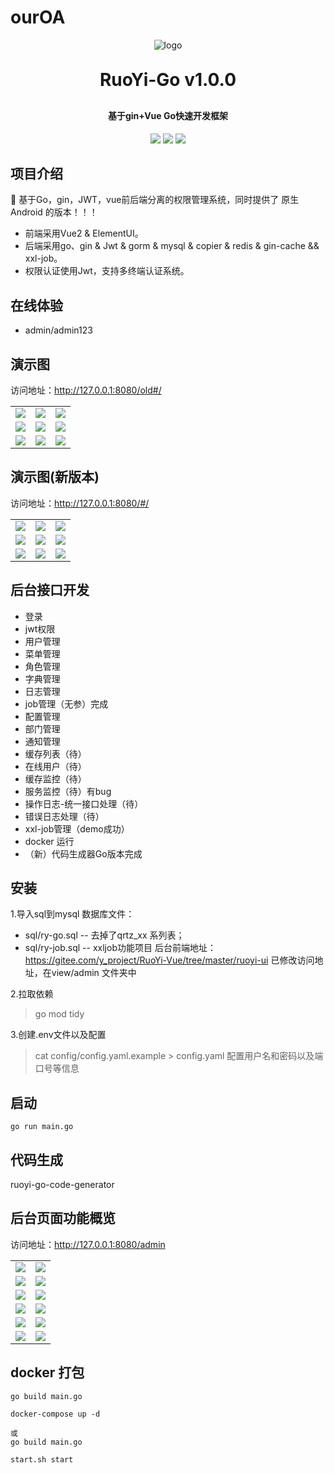 # ourOA

<p align="center">
	<img alt="logo" src="https://oscimg.oschina.net/oscnet/up-d3d0a9303e11d522a06cd263f3079027715.png">
</p>
<h1 align="center" style="margin: 30px 0 30px; font-weight: bold;">RuoYi-Go v1.0.0</h1>
<h4 align="center">基于gin+Vue Go快速开发框架</h4>
<p align="center">
	<a href="https://gitee.com/OptimisticDevelopers/ruoyi-go/stargazers"><img src="https://gitee.com/OptimisticDevelopers/ruoyi-go/badge/star.svg?theme=dark"></a>
	<a href="https://gitee.com/OptimisticDevelopers/ruoyi-go"><img src="https://img.shields.io/badge/RuoYi-v1.0.0-brightgreen.svg"></a>
	<a href="https://gitee.com/OptimisticDevelopers/ruoyi-go/blob/master/LICENSE"><img src="https://img.shields.io/github/license/mashape/apistatus.svg"></a>
</p>

## 项目介绍
🎉 基于Go，gin，JWT，vue前后端分离的权限管理系统，同时提供了 原生Android 的版本！！！
* 前端采用Vue2 & ElementUI。
* 后端采用go、gin & Jwt & gorm & mysql & copier & redis & gin-cache && xxl-job。
* 权限认证使用Jwt，支持多终端认证系统。

## 在线体验


- admin/admin123

## 演示图
访问地址：http://127.0.0.1:8080/old#/

<table>
    <tr>
        <td><img src="https://oscimg.oschina.net/oscnet/up-3ea20e447ac621a161e395fb53ccc683d84.png"/></td>
        <td><img src="https://oscimg.oschina.net/oscnet/up-a6f23cf9a371a30165e135eff6d9ae89a9d.png"/></td>
		<td><img src="https://oscimg.oschina.net/oscnet/up-ff5f62016bf6624c1ff27eee57499dccd44.png"/></td>
    </tr>
	<tr>
        <td><img src="https://oscimg.oschina.net/oscnet/up-b9a582fdb26ec69d407fabd044d2c8494df.png"/></td>
        <td><img src="https://oscimg.oschina.net/oscnet/up-96427ee08fca29d77934cfc8d1b1a637cef.png"/></td>
		<td><img src="https://oscimg.oschina.net/oscnet/up-5fdadc582d24cccd7727030d397b63185a3.png"/></td>
    </tr>
	<tr>
        <td><img src="https://oscimg.oschina.net/oscnet/up-0a36797b6bcc50c36d40c3c782665b89efc.png"/></td>
        <td><img src="https://oscimg.oschina.net/oscnet/up-d77995cc00687cedd00d5ac7d68a07ea276.png"/></td>
		<td><img src="https://oscimg.oschina.net/oscnet/up-fa8f5ab20becf59b4b38c1b92a9989e7109.png"/></td>
    </tr>
</table>

## 演示图(新版本)
访问地址：http://127.0.0.1:8080/#/

<table>
    <tr>
        <td><img src="https://oscimg.oschina.net/oscnet/up-be11fc16efd8e453db4bf4c759ef02f7009.png"/></td>
        <td><img src="https://oscimg.oschina.net/oscnet/up-7f929fe630eb820e44c163e837b3df3a6b6.png"/></td>
		<td><img src="https://oscimg.oschina.net/oscnet/up-407b7aeb879134c687f96f4dd5aa106c624.png"/></td>
    </tr>
	<tr>
        <td><img src="https://oscimg.oschina.net/oscnet/up-9434030810c952f91b4669c4a02184e842e.png"/></td>
        <td><img src="https://oscimg.oschina.net/oscnet/up-043281c8c5a16dd9dbedc6448a6c51ad92a.png"/></td>
		<td><img src="https://oscimg.oschina.net/oscnet/up-c68c0090e2bcce91848fcc6993fc06e6a6b.png"/></td>
    </tr>
	<tr>
        <td><img src="https://oscimg.oschina.net/oscnet/up-11efb6f03d38631f134c3c410c72ea6920b.png"/></td>
        <td><img src="https://oscimg.oschina.net/oscnet/up-68c0824f2268618b858dad224e7296d8a45.png"/></td>
		<td><img src="https://oscimg.oschina.net/oscnet/up-0eda53ad031bedc4279f00b5327b2547f7e.png"/></td>
    </tr>
</table>

## 后台接口开发
- 登录
- jwt权限
- 用户管理
- 菜单管理
- 角色管理
- 字典管理
- 日志管理
- job管理（无参）完成
- 配置管理
- 部门管理
- 通知管理
- 缓存列表（待）
- 在线用户（待）
- 缓存监控（待）
- 服务监控（待）有bug
- 操作日志-统一接口处理（待）
- 错误日志处理（待）
- xxl-job管理（demo成功）
- docker 运行
- （新）代码生成器Go版本完成

## 安装
1.导入sql到mysql
数据库文件：
- sql/ry-go.sql -- 去掉了qrtz_xx 系列表；
- sql/ry-job.sql -- xxljob功能项目
  后台前端地址：https://gitee.com/y_project/RuoYi-Vue/tree/master/ruoyi-ui
  已修改访问地址，在view/admin 文件夹中

2.拉取依赖
> go mod tidy

3.创建.env文件以及配置
> cat config/config.yaml.example > config.yaml
配置用户名和密码以及端口号等信息

## 启动
```shell
go run main.go
```

## 代码生成
ruoyi-go-code-generator


## 后台页面功能概览
访问地址：http://127.0.0.1:8080/admin

<table>
    <tr>
        <td><img src="https://oscimg.oschina.net/oscnet/cd1f90be5f2684f4560c9519c0f2a232ee8.jpg"/></td>
        <td><img src="https://oscimg.oschina.net/oscnet/1cbcf0e6f257c7d3a063c0e3f2ff989e4b3.jpg"/></td>
    </tr>
    <tr>
        <td><img src="https://oscimg.oschina.net/oscnet/up-8074972883b5ba0622e13246738ebba237a.png"/></td>
        <td><img src="https://oscimg.oschina.net/oscnet/up-9f88719cdfca9af2e58b352a20e23d43b12.png"/></td>
    </tr>
    <tr>
        <td><img src="https://oscimg.oschina.net/oscnet/up-39bf2584ec3a529b0d5a3b70d15c9b37646.png"/></td>
        <td><img src="https://oscimg.oschina.net/oscnet/up-936ec82d1f4872e1bc980927654b6007307.png"/></td>
    </tr>
	<tr>
        <td><img src="https://oscimg.oschina.net/oscnet/up-b2d62ceb95d2dd9b3fbe157bb70d26001e9.png"/></td>
        <td><img src="https://oscimg.oschina.net/oscnet/up-d67451d308b7a79ad6819723396f7c3d77a.png"/></td>
    </tr>	 
    <tr>
        <td><img src="https://oscimg.oschina.net/oscnet/5e8c387724954459291aafd5eb52b456f53.jpg"/></td>
        <td><img src="https://oscimg.oschina.net/oscnet/644e78da53c2e92a95dfda4f76e6d117c4b.jpg"/></td>
    </tr>
	<tr>
        <td><img src="https://oscimg.oschina.net/oscnet/up-8370a0d02977eebf6dbf854c8450293c937.png"/></td>
        <td><img src="https://oscimg.oschina.net/oscnet/up-49003ed83f60f633e7153609a53a2b644f7.png"/></td>
    </tr>

</table>

## docker 打包

```
go build main.go

docker-compose up -d

或
go build main.go

start.sh start

```